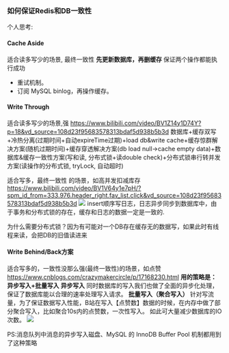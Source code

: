 ### 如何保证Redis和DB一致性
个人思考:
#### Cache Aside
适合读多写少的场景, 最终一致性
**先更新数据库，再删缓存**
保证两个操作都能执行成功
- 重试机制。
- 订阅 MySQL binlog，再操作缓存。
#### Write Through
适合读多写少的场景,强
https://www.bilibili.com/video/BV1Z14y1D74Y?p=18&vd_source=108d23f95683578313bdaf5d938b5b3d
数据库+缓存双写+冷热分离(过期时间+自动expireTime过期)+load db&write cache+缓存惊群解决方案(随机过期时间)+缓存穿透解决方案(db load null->cache empty data)+数据库&缓存一致性方案(写和读, 分布式锁+读double check)+分布式锁串行转并发方案(读操作的分布式锁, tryLock, 自动超时)

适合写多，最终一致性 的场景，如高并发扣减库存
https://www.bilibili.com/video/BV1V64y1e7pH/?spm_id_from=333.976.header_right.fav_list.click&vd_source=108d23f95683578313bdaf5d938b5b3d
![](Pasted%20image%2020240108132715.png)
insert顺序写日志，日志异步同步到数据库中，由于事务和分布式锁的存在，缓存和日志的数据一定是一致的. 

为什么需要分布式锁？因为有可能对一个DB存在缓存无的数据写，如果此时有线程来读，会把DB的旧值读进来
#### Write Behind/Back方案
适合写多的，一致性没那么强(最终一致性)的场景，如点赞
https://www.cnblogs.com/crazymakercircle/p/17168230.html
**用的策略是： 异步写入+批量写入**
**异步写入**
同时数据库的写入我们也做了全面的异步化处理，保证了数据库能以合理的速率处理写入请求。
**批量写入（聚合写入）**
针对写流量，为了保证数据写入性能，B站在写入【点赞数】数据的时候，在内存中做了部分聚合写入，比如聚合10s内的点赞数，一次性写入。
如此可大量减少数据库的IO次数。
![](Pasted%20image%2020240108133312.png)

PS:消息队列中消息的异步写入磁盘、MySQL 的 InnoDB Buffer Pool 机制都用到了这种策略
